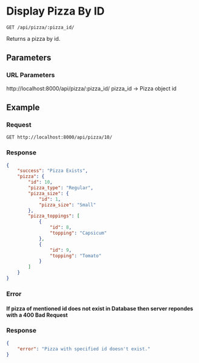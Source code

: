 # Display Pizza By ID

    GET /api/pizza/:pizza_id/
    
Returns a pizza by id.

## Parameters
### URL Parameters
http://localhost:8000/api/pizza/:pizza_id/
pizza_id -> Pizza object id

## Example
### Request

    GET http://localhost:8000/api/pizza/10/

### Response
``` json
{
    "success": "Pizza Exists",
    "pizza": {
        "id": 10,
        "pizza_type": "Regular",
        "pizza_size": {
            "id": 1,
            "pizza_size": "Small"
        },
        "pizza_toppings": [
            {
                "id": 8,
                "topping": "Capsicum"
            },
            {
                "id": 9,
                "topping": "Tomato"
            }
        ]
    }
}
```
### Error
#### If pizza of mentioned id does not exist in Database then server repondes with a 400 Bad Request
### Response
``` json
{
    "error": "Pizza with specified id doesn't exist."
}
```
